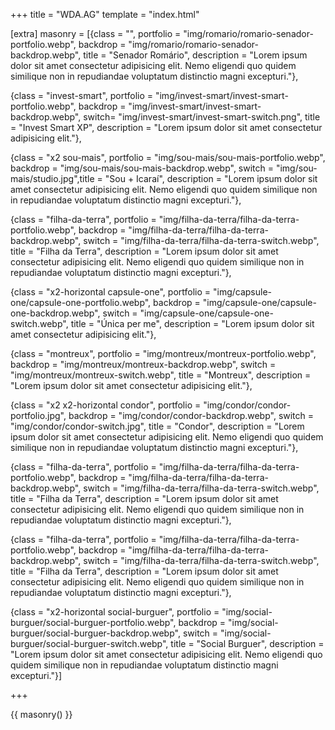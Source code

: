 +++
title = "WDA.AG"
template = "index.html"

[extra]
masonry = [{class = "", portfolio = "img/romario/romario-senador-portfolio.webp", backdrop = "img/romario/romario-senador-backdrop.webp", title = "Senador Romário", description = "Lorem ipsum dolor sit amet consectetur adipisicing elit. Nemo eligendi quo quidem similique non in repudiandae voluptatum distinctio magni excepturi."},


{class = "invest-smart", portfolio = "img/invest-smart/invest-smart-portfolio.webp", backdrop = "img/invest-smart/invest-smart-backdrop.webp", switch= "img/invest-smart/invest-smart-switch.png", title = "Invest Smart XP", description = "Lorem ipsum dolor sit amet consectetur adipisicing elit."},

{class = "x2 sou-mais", portfolio = "img/sou-mais/sou-mais-portfolio.webp", backdrop = "img/sou-mais/sou-mais-backdrop.webp", switch = "img/sou-mais/studio.jpg",title = "Sou + Icaraí", description = "Lorem ipsum dolor sit amet consectetur adipisicing elit. Nemo eligendi quo quidem similique non in repudiandae voluptatum distinctio magni excepturi."},

{class = "filha-da-terra", portfolio = "img/filha-da-terra/filha-da-terra-portfolio.webp", backdrop = "img/filha-da-terra/filha-da-terra-backdrop.webp", switch = "img/filha-da-terra/filha-da-terra-switch.webp", title = "Filha da Terra", description = "Lorem ipsum dolor sit amet consectetur adipisicing elit. Nemo eligendi quo quidem similique non in repudiandae voluptatum distinctio magni excepturi."},

{class = "x2-horizontal capsule-one", portfolio = "img/capsule-one/capsule-one-portfolio.webp", backdrop = "img/capsule-one/capsule-one-backdrop.webp", switch = "img/capsule-one/capsule-one-switch.webp", title = "Única per me", description = "Lorem ipsum dolor sit amet consectetur adipisicing elit."},

{class = "montreux", portfolio = "img/montreux/montreux-portfolio.webp", backdrop = "img/montreux/montreux-backdrop.webp", switch = "img/montreux/montreux-switch.webp", title = "Montreux", description = "Lorem ipsum dolor sit amet consectetur adipisicing elit."},

{class = "x2 x2-horizontal condor", portfolio = "img/condor/condor-portfolio.jpg", backdrop = "img/condor/condor-backdrop.webp", switch = "img/condor/condor-switch.jpg", title = "Condor", description = "Lorem ipsum dolor sit amet consectetur adipisicing elit. Nemo eligendi quo quidem similique non in repudiandae voluptatum distinctio magni excepturi."},

{class = "filha-da-terra", portfolio = "img/filha-da-terra/filha-da-terra-portfolio.webp", backdrop = "img/filha-da-terra/filha-da-terra-backdrop.webp", switch = "img/filha-da-terra/filha-da-terra-switch.webp", title = "Filha da Terra", description = "Lorem ipsum dolor sit amet consectetur adipisicing elit. Nemo eligendi quo quidem similique non in repudiandae voluptatum distinctio magni excepturi."},

{class = "filha-da-terra", portfolio = "img/filha-da-terra/filha-da-terra-portfolio.webp", backdrop = "img/filha-da-terra/filha-da-terra-backdrop.webp", switch = "img/filha-da-terra/filha-da-terra-switch.webp", title = "Filha da Terra", description = "Lorem ipsum dolor sit amet consectetur adipisicing elit. Nemo eligendi quo quidem similique non in repudiandae voluptatum distinctio magni excepturi."},

{class = "x2-horizontal social-burguer", portfolio = "img/social-burguer/social-burguer-portfolio.webp", backdrop = "img/social-burguer/social-burguer-backdrop.webp", switch = "img/social-burguer/social-burguer-switch.webp", title = "Social Burguer", description = "Lorem ipsum dolor sit amet consectetur adipisicing elit. Nemo eligendi quo quidem similique non in repudiandae voluptatum distinctio magni excepturi."}]


+++

{{ masonry() }}
